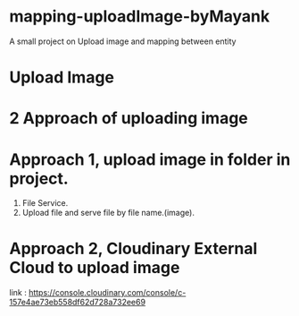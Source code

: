 # mapping-uploadImage-byMayank
A small project on Upload image and mapping between entity

# Upload Image 
# 2 Approach of uploading image

# Approach 1, upload image in folder in project.
1. File Service.
2. Upload file and serve file by file name.(image).

# Approach 2, Cloudinary External Cloud to upload image
link : https://console.cloudinary.com/console/c-157e4ae73eb558df62d728a732ee69




